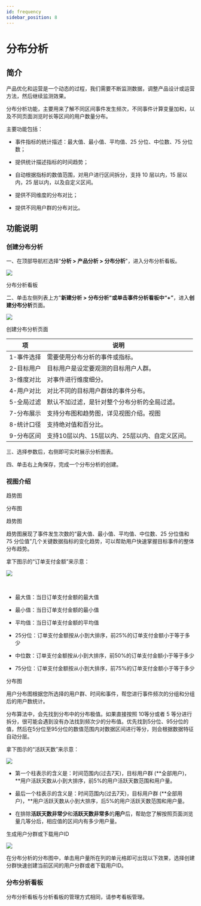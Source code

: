 ```yaml
---
id: frequency
sidebar_position: 8
---
```


# 分布分析

## 简介[](#jian-jie)

产品优化和运营是一个动态的过程，我们需要不断监测数据，调整产品设计或运营方法，然后继续监测效果。

分布分析功能，主要用来了解不同区间事件发生频次，不同事件计算变量加和，以及不同页面浏览时长等区间的用户数量分布。

主要功能包括：

* 事件指标的统计描述：最大值、最小值、平均值、25 分位、中位数、75 分位数；
    
* 提供统计描述指标的时间趋势；
    
* 自动根据指标的数值范围，对用户进行区间拆分，支持 10 层以内，15 层以内，25 层以内，以及自定义区间。
    
* 提供不同维度的分布对比；
    
* 提供不同用户群的分布对比。
    

## 功能说明[](#gong-neng-shuo-ming)

### 创建分布分析[](#chuang-jian-fen-bu-fen-xi)

一、在顶部导航栏选择“**分析 > 产品分析 \> 分布分析**"，进入分布分析看板。

![](/img/assets-M2qbZInaXgdm8kkNosp-M3eplYl4s7kWXaewYEO-M3erBuyHh9i5HJCjHtBimage.png)

分布分析看板

二、单击左侧列表上方"**新建分析 \> 分布分析"**或单击事件分析看板中“**+”**，进入**创建分布分析**页面。

![](/img/assets-M2qbZInaXgdm8kkNosp-M3eplYl4s7kWXaewYEO-M3esOxhBnAqAuE_9oSZimage.png)

创建分布分析页面

| 项   | 说明  |
| --- | --- |
| 1-事件选择 | 需要使用分布分析的事件或指标。 |
| 2-目标用户 | 目标用户是设定要观测的目标用户人群。 |
| 3-维度对比 | 对事件进行维度细分。 |
| 4-用户对比 | 对比不同的目标用户群体的事件分布。 |
| 5-全局过滤 | 默认不加过滤，是针对整个分布分析的全局过滤。 |
| 7-分布展示 | 支持分布图和趋势图，详见视图介绍。视图​ |
| 8-统计口径 | 支持绝对值和百分比。 |
| 9-分布区间 | 支持10层以内、15层以内、25层以内、自定义区间。 |

三、选择参数后，右侧即可实时展示分析图表。

四、单击右上角保存，完成一个分布分析的创建。


### 视图介绍[](#shi-tu-jie-shao)

趋势图

分布图

趋势图

趋势图展现了事件发生次数的“最大值、最小值、平均值、中位数、25 分位值和 75 分位值”几个关键数据指标的变化趋势，可以帮助用户快速掌握目标事件的整体分布趋势。

拿下图示的“订单支付金额”来示意：

![](/img/assets-M2qbZInaXgdm8kkNosp-M3em46U5qQ9giyLz-2e-M3en2W-rL1ZAlojxPRmimage.png)

​

* 最大值：当日订单支付金额的最大值
    
* 最小值：当日订单支付金额的最小值
    
* 平均值：当日订单支付金额的平均值
    
* 25分位：订单支付金额按从小到大排序，前25%的订单支付金额小于等于多少
    
* 中位数：订单支付金额按从小到大排序，前50%的订单支付金额小于等于多少
    
* 75分位：订单支付金额按从小到大排序，前75%的订单支付金额小于等于多少
    

分布图

用户分布图根据您所选择的用户群、时间和事件，帮您进行事件频次的分组和分组后的用户数统计。

分布算法中，会先找到分布中的分布极值。如果直接按照 10等分或者 5 等分进行拆分，很可能会遇到没有办法找到频次少的分布值。优先找到5分位、95分位的值，然后在5分位至95分位的数值范围内对数据区间进行等分，则会根据数据特征自动分层。

拿下图示的“活跃天数”来示意：

![](/img/assets-M2qbZInaXgdm8kkNosp-M3em46U5qQ9giyLz-2e-M3enhFwQZi2eelmVyaoimage.png)

* 第一个柱表示的含义是：时间范围内(过去7天)，目标用户群 (**全部用户)，**用户活跃天数从小到大排序，前5%的用户活跃天数范围和用户量。
    
* 最后一个柱表示的含义是：时间范围内(过去7天)，目标用户群 (**全部用户)，**用户活跃天数从小到大排序，后5%的用户活跃天数范围和用户量。
    
* 在排除**活跃天数非常少**和**活跃天数非常多**的**用户**后，帮助您了解按照页面浏览量几等分后，相应值的区间内有多少用户量。
    

生成用户分群或下载用户ID[](#sheng-cheng-yong-hu-fen-qun-huo-xia-zai-yong-hu-id)

![](/img/assets-M2qbZInaXgdm8kkNosp-MDIN0ScxdJLg7ZtVis_-MDIztl20PGxNTvw2I8simage.png)

在分布分析的分布图中，单击用户量所在列的单元格即可出现以下效果，选择创建分群快速创建当前区间的用户分群或者下载用户ID。

### 分布分析看板[](#fen-bu-fen-xi-kan-ban)

分布分析看板与分析看板的管理方式相同，请参考看板管理。
